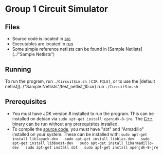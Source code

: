 # Group 1 Circuit Simulator

## Files

* Source code is located in [src](../src)
* Executables are located in [run](../run)
* Some simple reference netlists can be found in [Sample Netlists](../"Sample Netlists")

## Running

To run the program, run `./CircuitSim.sh [CIR FILE]`, or to use the [default netlist](../"Sample Netlists"/test_netlist_10.cir) run `./CircuitSim.sh`

## Prerequisites

* You must have JDK version 8 installed to run the program. This can be installed on debian via `sudo apt-get install openjdk-8-jre`. The [C++ binary](../run/wv) can be run without any prerequisites installed.
* To compile the [source code](../src), you must have "sbt" and "Armadillo" installed on your system. These can be installed with: ```
sudo apt-get install liblapack-dev  
sudo apt-get install libblas-dev  
sudo apt-get install libboost-dev  
sudo apt-get install libarmadillo-dev  
sudo apt-get install sbt  
sudo apt-get install openjdk-8-jre ```
